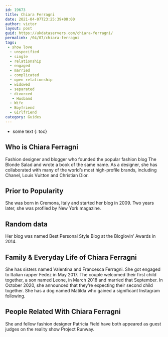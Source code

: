 ```yaml
---
id: 19673
title: Chiara Ferragni
date: 2021-04-07T23:25:39+00:00
author: victor
layout: post
guid: https://ukdataservers.com/chiara-ferragni/
permalink: /04/07/chiara-ferragni
tags:
 - show love
  - unspecified
  - single
  - relationship
  - engaged
  - married
  - complicated
  - open relationship
  - widowed
  - separated
  - divorced
   - Husband
  - Wife
  - Boyfriend
  - Girlfriend
category: Guides
---
```


* some text
{: toc}


## Who is Chiara Ferragni



Fashion designer and blogger who founded the popular fashion blog The Blonde Salad and wrote a book of the same name. As a designer, she has collaborated with many of the world&#8217;s most high-profile brands, including Chanel, Louis Vuitton and Christian Dior.

                
                
                
## Prior to Popularity



She was born in Cremona, Italy and started her blog in 2009. Two years later, she was profiled by New York magazine.

                
                
                
## Random data



Her blog was named Best Personal Style Blog at the Bloglovin&#8217; Awards in 2014.

                
                
                
## Family & Everyday Life of Chiara Ferragni



She has sisters named Valentina and Francesca Ferragni. She got engaged to Italian rapper Fedez in May 2017. The couple welcomed their first child together, a son named Leone, in March 2018 and married that September. In October 2020, she announced that they&#8217;re expecting their second child together. She has a dog named Matilda who gained a significant Instagram following.  

                
                
                
## People Related With Chiara Ferragni



She and fellow fashion designer Patricia Field have both appeared as guest judges on the reality show Project Runway.

                
              
            
          
          
          
